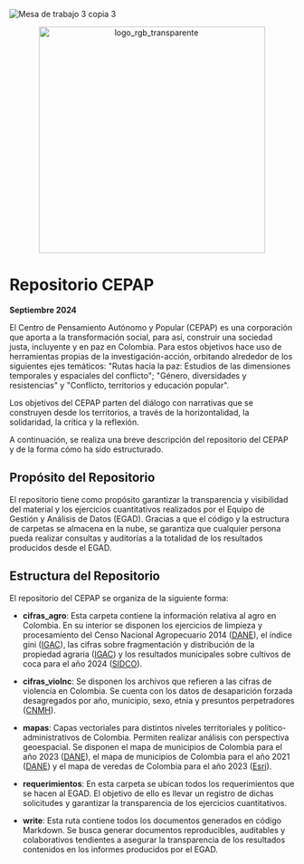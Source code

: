 
![Mesa de trabajo 3 copia 3](https://github.com/user-attachments/assets/c51a823e-ad0e-464c-b045-9fa2909ed015)


<div align="center">
  <img src="https://github.com/user-attachments/assets/c51a823e-ad0e-464c-b045-9fa2909ed015" alt="logo_rgb_transparente" width="400" height="400">
</div>

# Repositorio CEPAP

**Septiembre 2024**

El Centro de Pensamiento Autónomo y Popular (CEPAP) es una corporación que aporta a la transformación social, para así, construir una sociedad justa, incluyente y en paz en Colombia. Para estos objetivos hace uso de herramientas propias de la investigación-acción, orbitando alrededor de los siguientes ejes temáticos: "Rutas hacia la paz: Estudios de las dimensiones temporales y espaciales del conflicto"; "Género, diversidades y resistencias" y "Conflicto, territorios y educación popular".

Los objetivos del CEPAP parten del diálogo con narrativas que se construyen desde los territorios, a través de la horizontalidad, la solidaridad, la crítica y la reflexión.

A continuación, se realiza una breve descripción del repositorio del CEPAP y de la forma cómo ha sido estructurado.

## Propósito del Repositorio

El repositorio tiene como propósito garantizar la transparencia y visibilidad del material y los ejercicios cuantitativos realizados por el Equipo de Gestión y Análisis de Datos (EGAD). Gracias a que el código y la estructura de carpetas se almacena en la nube, se garantiza que cualquier persona pueda realizar consultas y auditorías a la totalidad de los resultados producidos desde el EGAD.

## Estructura del Repositorio

El repositorio del CEPAP se organiza de la siguiente forma:

- **cifras_agro**: Esta carpeta contiene la información relativa al agro en Colombia. En su interior se disponen los ejercicios de limpieza y procesamiento del Censo Nacional Agropecuario 2014 ([DANE](https://microdatos.dane.gov.co/index.php/catalog/513)), el índice gini ([IGAC](https://www.igac.gov.co/el-igac/areas-estrategicas/direccion-de-investigacion-y-prospectiva)), las cifras sobre fragmentación y distribución de la propiedad agraria ([IGAC](https://www.igac.gov.co/el-igac/areas-estrategicas/direccion-de-investigacion-y-prospectiva)) y los resultados municipales sobre cultivos de coca para el año 2024 ([SIDCO](https://www.minjusticia.gov.co/programas-co/ODC/Paginas/SIDCO-departamento-municipio.aspx)).

- **cifras_violnc**: Se disponen los archivos que refieren a las cifras de violencia en Colombia. Se cuenta con los datos de desaparición forzada desagregados por año, municipio, sexo, etnia y presuntos perpetradores ([CNMH](https://micrositios.centrodememoriahistorica.gov.co/observatorio/portal-de-datos/base-de-datos/)).

- **mapas**: Capas vectoriales para distintos niveles territoriales y político-administrativos de Colombia. Permiten realizar análisis con perspectiva geoespacial. Se disponen el mapa de municipios de Colombia para el año 2023 ([DANE](https://geoportal.dane.gov.co/servicios/descarga-y-metadatos/datos-geoestadisticos/)), el mapa de municipios de Colombia para el año 2021 ([DANE](https://geoportal.dane.gov.co/servicios/descarga-y-metadatos/datos-geoestadisticos/)) y el mapa de veredas de Colombia para el año 2023 ([Esri](https://datosabiertos.esri.co/datasets/77ed663482a74b6990d34231f444a17b/explore)).

- **requerimientos**: En esta carpeta se ubican todos los requerimientos que se hacen al EGAD. El objetivo de ello es llevar un registro de dichas solicitudes y garantizar la transparencia de los ejercicios cuantitativos.

- **write**: Esta ruta contiene todos los documentos generados en código Markdown. Se busca generar documentos reproducibles, auditables y colaborativos tendientes a asegurar la transparencia de los resultados contenidos en los informes producidos por el EGAD.
